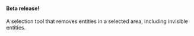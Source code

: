 #### Beta release!

A selection tool that removes entities in a selected area, including invisible entities.
